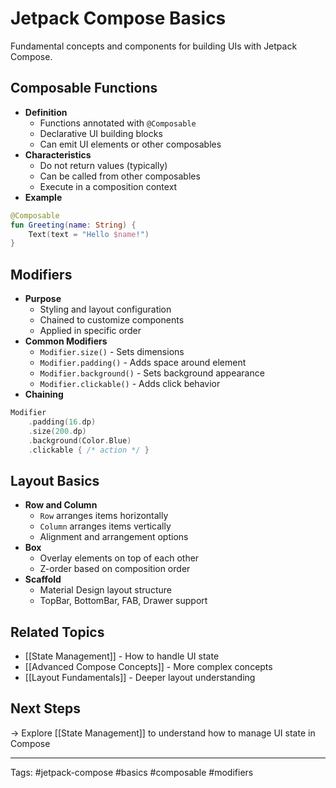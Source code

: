 # Jetpack Compose Basics

Fundamental concepts and components for building UIs with Jetpack Compose.

## Composable Functions
- **Definition**
  - Functions annotated with `@Composable`
  - Declarative UI building blocks
  - Can emit UI elements or other composables
- **Characteristics**
  - Do not return values (typically)
  - Can be called from other composables
  - Execute in a composition context
- **Example**
```kotlin
@Composable
fun Greeting(name: String) {
    Text(text = "Hello $name!")
}
```

## Modifiers
- **Purpose**
  - Styling and layout configuration
  - Chained to customize components
  - Applied in specific order
- **Common Modifiers**
  - `Modifier.size()` - Sets dimensions
  - `Modifier.padding()` - Adds space around element
  - `Modifier.background()` - Sets background appearance
  - `Modifier.clickable()` - Adds click behavior
- **Chaining**
```kotlin
Modifier
    .padding(16.dp)
    .size(200.dp)
    .background(Color.Blue)
    .clickable { /* action */ }
```

## Layout Basics
- **Row and Column**
  - `Row` arranges items horizontally
  - `Column` arranges items vertically
  - Alignment and arrangement options
- **Box**
  - Overlay elements on top of each other
  - Z-order based on composition order
- **Scaffold**
  - Material Design layout structure
  - TopBar, BottomBar, FAB, Drawer support

## Related Topics
- [[State Management]] - How to handle UI state
- [[Advanced Compose Concepts]] - More complex concepts
- [[Layout Fundamentals]] - Deeper layout understanding

## Next Steps
→ Explore [[State Management]] to understand how to manage UI state in Compose

---
Tags: #jetpack-compose #basics #composable #modifiers 